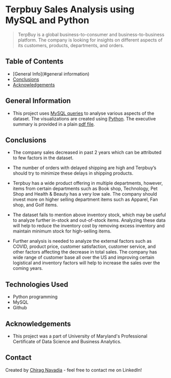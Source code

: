 # Terpbuy Sales Analysis using MySQL and Python 
> TerpBuy is a global business-to-consumer and business-to-business platform. The company is looking for insights on different aspects of its customers, products, departments, and orders.


## Table of Contents
* [General Info](#general information)
* [Conclusions](#conclusions)
* [Acknowledgements](#acknowledgements)


## General Information
- This project uses [MySQL queries](https://github.com/drcnavad/MySQL_TerpbuySales/blob/main/TERPBUY%20PROJECT%20ASSIGNMENT.pdf) to analyse various aspects of the dataset. The visualizations are created using [Python](https://github.com/drcnavad/MySQL_TerpbuySales/blob/main/TERPBUY%20ASSIGNMENT.ipynb). The executive summary is provided in a plain [pdf file](https://github.com/drcnavad/MySQL_TerpbuySales/blob/main/Terpbuy%20Executive%20Summary.pdf).



## Conclusions
* The company sales decreased in past 2 years which can be attributed to few factors in the dataset.

* The number of orders with delayed shipping are high and Terpbuy’s should try to minimize these delays in shipping products.

* Terpbuy has a wide product offering in multiple departments, however, items from certain departments such as Book shop, Technology, Pet Shop and Health & Beauty has a very low sale. The company should invest more on higher selling department items such as Apparel, Fan shop, and Golf items.

* The dataset fails to mention above inventory stock, which may be useful to analyze further in-stock and out-of-stock items. Analyzing these data will help to reduce the inventory cost by removing excess inventory and maintain minimum stock for high-selling items.

* Further analysis is needed to analyze the external factors such as COVID, product price, customer satisfaction, customer service, and other factors affecting the decrease in total sales. The company has wide range of customer base all over the US and improving certain logistical and inventory factors will help to increase the sales over the coming years.



## Technologies Used
- Python programming
- MySQL
- Github


## Acknowledgements

- This project was a part of University of Maryland's Professional Certificate of Data Science and Business Analytics.


## Contact
Created by [Chirag Navadia](https://www.linkedin.com/in/cnavadia/) - feel free to contact me on LinkedIn!
